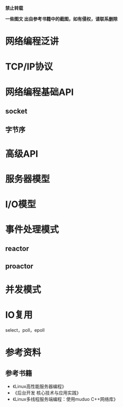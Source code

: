 

**禁止转载**

**一些图文 出自参考书籍中的截图，如有侵权，请联系删除**

# 网络编程泛讲


# TCP/IP协议

# 网络编程基础API
## socket
## 字节序


# 高级API



# 服务器模型

# I/O模型

# 事件处理模式
## reactor
## proactor

# 并发模式

# IO复用
select，poll，epoll



# 参考资料

## 参考书籍
- 《Linux高性能服务器编程》
- 《后台开发 核心技术与应用实践》
- 《Linux多线程服务端编程：使用muduo C++网络库》
